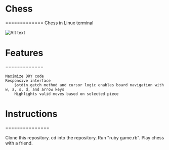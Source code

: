 # Chess
=============
Chess in Linux terminal

![Alt text](https://github.com/VictorAceChen/chess/blob/master/docs/Sample.png "Optional title")

# Features
=============

    Maximize DRY code
    Responsive interface
        $stdin.getch method and cursor logic enables board navigation with w, a, s, d, and arrow keys
        Highlights valid moves based on selected piece

# Instructions
===============

Clone this repository.
cd into the repository.
Run "ruby game.rb".
Play chess with a friend.
